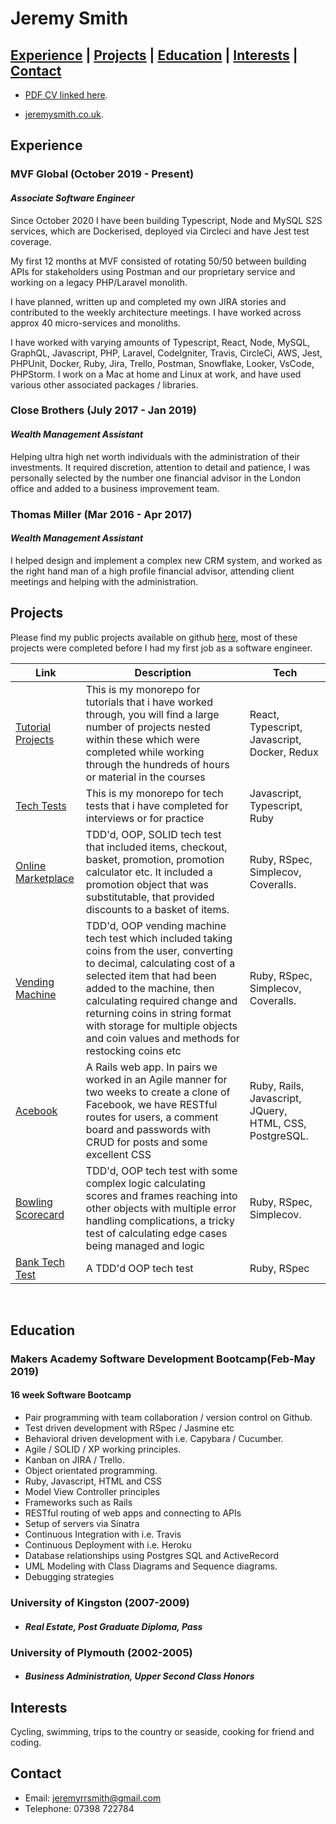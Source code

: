 # Jeremy Smith

##  [Experience](#experience) | [Projects](#projects) | [Education](#education) |  [Interests](#interests) | [Contact](#contact)

- [PDF CV linked here](https://github.com/JRRS1982/CV/blob/master/JeremySmithResume.pdf).

- [jeremysmith.co.uk](https://jeremysmith.co.uk/).

## <a name="experience">Experience</a>

### MVF Global (October 2019 - Present)

#### *Associate Software Engineer*

Since October 2020 I have been building Typescript, Node and MySQL S2S services, which are Dockerised, deployed via Circleci and have Jest test coverage.

My first 12 months at MVF consisted of rotating 50/50 between building APIs for stakeholders using Postman and our proprietary service and working on a legacy PHP/Laravel monolith.

I have planned, written up and completed my own JIRA stories and contributed to the weekly architecture meetings. I have worked across approx 40 micro-services and monoliths. 

I have worked with varying amounts of Typescript, React, Node, MySQL, GraphQL, Javascript, PHP, Laravel, CodeIgniter, Travis, CircleCi, AWS, Jest, PHPUnit, Docker, Ruby, Jira, Trello, Postman, Snowflake, Looker, VsCode, PHPStorm. I work on a Mac at home and Linux at work, and have used various other associated packages / libraries.

### Close Brothers (July 2017 - Jan 2019)

#### *Wealth Management Assistant*

Helping ultra high net worth individuals with the administration of their investments. It required discretion, attention to detail and patience, I was personally selected by the number one financial advisor in the London office and added to a business improvement team.

### Thomas Miller (Mar 2016 - Apr 2017)

#### *Wealth Management Assistant*

I helped design and implement a complex new CRM system, and worked as the right hand man of a high profile financial advisor, attending client meetings and helping with the administration.

## <a name="projects">Projects</a>

Please find my public projects available on github [here](https://github.com/JRRS1982?tab=repositories), most of these projects were completed before I had my first job as a software engineer.

 Link | Description | Tech
--- | --- | ---
[Tutorial Projects](https://github.com/JRRS1982/TutorialProjects) | This is my monorepo for tutorials that i have worked through, you will find a large number of projects nested within these which were completed while working through the hundreds of hours or material in the courses | React, Typescript, Javascript, Docker, Redux
[Tech Tests](https://github.com/JRRS1982/TutorialProjects) | This is my monorepo for tech tests that i have completed for interviews or for practice | Javascript, Typescript, Ruby
[Online Marketplace](https://github.com/JRRS1982/Online-marketplace)| TDD'd, OOP, SOLID tech test that included items, checkout, basket, promotion, promotion calculator etc. It included a promotion object that was substitutable, that provided discounts to a basket of items. | Ruby, RSpec, Simplecov, Coveralls.
[Vending Machine](https://github.com/JRRS1982/vending_machine)| TDD'd, OOP vending machine tech test which included taking coins from the user, converting to decimal, calculating cost of a selected item that had been added to the machine, then calculating required change and returning coins in string format with storage for multiple objects and coin values and methods for restocking coins etc | Ruby, RSpec, Simplecov, Coveralls.
[Acebook](https://github.com/JRRS1982/acebook-business-logic)| A Rails web app. In pairs we worked in an Agile manner for two weeks to create a clone of Facebook, we have RESTful routes for users, a comment board and passwords with CRUD for posts and some excellent CSS | Ruby, Rails, Javascript, JQuery, HTML, CSS, PostgreSQL.
[Bowling Scorecard](https://github.com/JRRS1982/bowling_scorecard_v2)| TDD'd, OOP tech test with some complex logic calculating scores and frames reaching into other objects with multiple error handling complications, a tricky test of calculating edge cases being managed and logic | Ruby, RSpec, Simplecov.
[Bank Tech Test](https://github.com/JRRS1982/Bank_Tech_Test)| A TDD'd OOP tech test | Ruby, RSpec

<br>

## <a name="education">Education</a>

### Makers Academy Software Development Bootcamp(Feb-May 2019)

#### 16 week Software Bootcamp

* Pair programming with team collaboration / version control on Github.
* Test driven development with RSpec / Jasmine etc
* Behavioral driven development with i.e. Capybara / Cucumber.
* Agile / SOLID / XP  working principles.
* Kanban on JIRA / Trello.
* Object orientated programming.
* Ruby, Javascript, HTML and CSS
* Model View Controller principles
* Frameworks such as Rails
* RESTful routing of web apps and connecting to APIs
* Setup of servers via Sinatra
* Continuous Integration with i.e. Travis
* Continuous Deployment with i.e. Heroku
* Database relationships using Postgres SQL and ActiveRecord
* UML Modeling with Class Diagrams and Sequence diagrams.
* Debugging strategies

### University of Kingston (2007-2009)

- #### *Real Estate, Post Graduate Diploma, Pass*

### University of Plymouth (2002-2005)

- #### *Business Administration, Upper Second Class Honors*

## <a name="interests">Interests</a>

Cycling, swimming, trips to the country or seaside, cooking for friend and coding.

## <a name="contact">Contact</a>

- Email: jeremyrrsmith@gmail.com
- Telephone: 07398 722784
